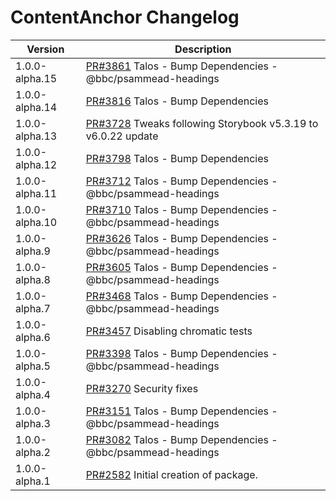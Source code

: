 # ContentAnchor Changelog

<!-- prettier-ignore -->
| Version | Description |
|---------|-------------|
| 1.0.0-alpha.15 | [PR#3861](https://github.com/bbc/psammead/pull/3861) Talos - Bump Dependencies - @bbc/psammead-headings |
| 1.0.0-alpha.14 | [PR#3816](https://github.com/bbc/psammead/pull/3816) Talos - Bump Dependencies |
| 1.0.0-alpha.13 | [PR#3728](https://github.com/bbc/psammead/pull/3728) Tweaks following Storybook v5.3.19 to v6.0.22 update |
| 1.0.0-alpha.12 | [PR#3798](https://github.com/bbc/psammead/pull/3798) Talos - Bump Dependencies
| 1.0.0-alpha.11 | [PR#3712](https://github.com/bbc/psammead/pull/3712) Talos - Bump Dependencies - @bbc/psammead-headings |
| 1.0.0-alpha.10 | [PR#3710](https://github.com/bbc/psammead/pull/3710) Talos - Bump Dependencies - @bbc/psammead-headings |
| 1.0.0-alpha.9 | [PR#3626](https://github.com/bbc/psammead/pull/3626) Talos - Bump Dependencies - @bbc/psammead-headings |
| 1.0.0-alpha.8 | [PR#3605](https://github.com/bbc/psammead/pull/3605) Talos - Bump Dependencies - @bbc/psammead-headings |
| 1.0.0-alpha.7 | [PR#3468](https://github.com/bbc/psammead/pull/3468) Talos - Bump Dependencies - @bbc/psammead-headings |
| 1.0.0-alpha.6 | [PR#3457](https://github.com/bbc/psammead/pull/3457) Disabling chromatic tests |
| 1.0.0-alpha.5 | [PR#3398](https://github.com/bbc/psammead/pull/3398) Talos - Bump Dependencies - @bbc/psammead-headings |
| 1.0.0-alpha.4 | [PR#3270](https://github.com/bbc/psammead/pull/3270) Security fixes |
| 1.0.0-alpha.3 | [PR#3151](https://github.com/bbc/psammead/pull/3151) Talos - Bump Dependencies - @bbc/psammead-headings |
| 1.0.0-alpha.2 | [PR#3082](https://github.com/bbc/psammead/pull/3082) Talos - Bump Dependencies - @bbc/psammead-headings |
| 1.0.0-alpha.1 | [PR#2582](https://github.com/bbc/psammead/pull/2582) Initial creation of package. |
